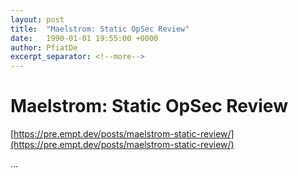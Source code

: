 ```yaml
---
layout: post
title:  "Maelstrom: Static OpSec Review"
date:   1990-01-01 19:55:00 +0000
author: PfiatDe
excerpt_separator: <!--more-->
---
```


# Maelstrom: Static OpSec Review
[https://pre.empt.dev/posts/maelstrom-static-review/](https://pre.empt.dev/posts/maelstrom-static-review/)

...
<!--more-->
